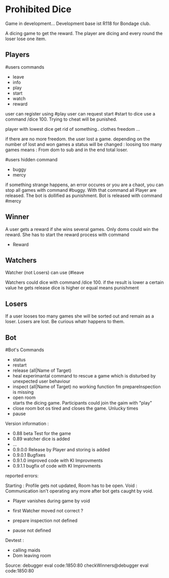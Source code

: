 # Prohibited Dice
Game in development...
Development base ist  R118 for Bondage club.


A dicing game to get the reward. The player are dicing and every round the  loser lose one item.

## Players

#users commands

* leave
* info
* play
* start
* watch 
* reward


user can register using  #play
user can request start  #start
to dice use a command /dice 100. Trying to cheat will be punished. 

player with lowest dice get rid of something.. clothes freedom ...

if there are no more freedom. the user lost a game.
depending on the number of lost and won games a status will be changed :
loosing too many games means :
From dom to sub and in the end total loser.

#users hidden command 
* buggy
* mercy

if something strange happens, an error occures or you are a chaot,  you can stop all games with command #buggy.
With that command all Player are released. The bot is dollified as punishment.
Bot is released with command #mercy

## Winner

A user gets a reward if she wins several games. Only doms could win the reward. She has to start the reward process with command

 * Reward


## Watchers
Watcher (not Losers) can use 
(#leave

Watchers could dice with command /dice 100.
if the result is lower a certain value he gets release
dice is higher or equal means punishment

## Losers

If a user looses too many games she will be sorted out and remain as a loser.
Losers are lost. Be curious whatr happens to them.

## Bot
#Bot's Commands 

* status
* restart
* release (all|Name of Target)
* heal
  experimantal command to rescue a game which is disturbed by unexpected user behaviour 
* inspect   (all|Name of Target)
   no working  function  fm  prepareInspection is missing
* open room  
  starts the dicing game. Participants could join the gaim with "play"
* close room 
  bot os tired and closes the game. Unlucky times
* pause


Version information : 

* 0.88 beta Test for the game 
* 0.89 watcher dice is added
* ...
* 0.9.0.0 Release by Player and storing is added 
* 0.9.0.1 Bugfixes
* 0.9.1.0 improved code with KI Improvments
* 0.9.1.1 bugfix of code with KI Improvments

reported  errors: 

Starting : Profile gets not updated, Room has to be open. 
Void : Communication isn't operating any more after bot gets caught by void. 
+  Player vanishes during game by void  
+  first Watcher moved not correct ?  

+ prepare inspection not defined
+ pause not defined 


Devtest : 
+ calling maids
+ Dom  leaving room 

Source: debugger eval code:1850:80
checkWinners@debugger eval code:1850:80
